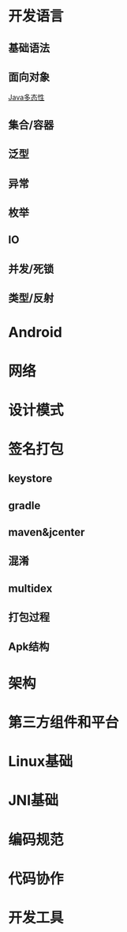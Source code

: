 # 开发语言

## 基础语法

## 面向对象

[Java多态性](https://github.com/czhzero/skill_tree/blob/master/android/article/Java多态.md)

## 集合/容器

## 泛型

## 异常

## 枚举

## IO

## 并发/死锁

## 类型/反射

# Android

# 网络

# 设计模式

# 签名打包

## keystore

## gradle

## maven&jcenter

## 混淆

## multidex

## 打包过程

## Apk结构

# 架构

# 第三方组件和平台

# Linux基础

# JNI基础

# 编码规范

# 代码协作

# 开发工具




